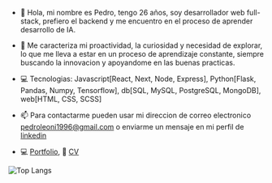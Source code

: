 - 👋 Hola, mi nombre es Pedro, tengo 26 años, soy desarrollador web full-stack, prefiero el backend y me encuentro en el proceso de aprender desarrollo de IA. 

- 🌱 Me caracteriza mi proactividad, la curiosidad y necesidad de explorar, lo que me lleva a estar en un proceso de aprendizaje constante, siempre buscando la innovacion y apoyandome en las buenas practicas.

- 💻 Tecnologias: Javascript[React, Next, Node, Express], Python[Flask, Pandas, Numpy, Tensorflow], db[SQL, MySQL, PostgreSQL, MongoDB], web[HTML, CSS, SCSS]

- 📫 Para contactarme pueden usar mi direccion de correo electronico pedroleoni1996@gmail.com o enviarme un mensaje en mi perfil de [linkedin](https://www.linkedin.com/in/pedro-leoni/)

- 💻 [Portfolio](https://pedro-leoni.vercel.app/), 📄 [CV](https://pedro-leoni.vercel.app/PedroLeoniFullStack.pdf)


<!-- ![rfyiamcool's github stats](https://github-readme-stats-git-masterrstaa-rickstaa.vercel.app/api?username=pedro-leoni&show_icons=true&count_private=true&line_height=40&hide_border=true&theme=vue) -->
![Top Langs](https://github-readme-stats-git-masterrstaa-rickstaa.vercel.app/api/top-langs/?username=pedro-leoni&hide=solidity,css,html,svelte&hide_border=true&theme=vue)


<!---
pedro-leoni/pedro-leoni is a ✨ special ✨ repository because its `README.md` (this file) appears on your GitHub profile.
You can click the Preview link to take a look at your changes.
--->

